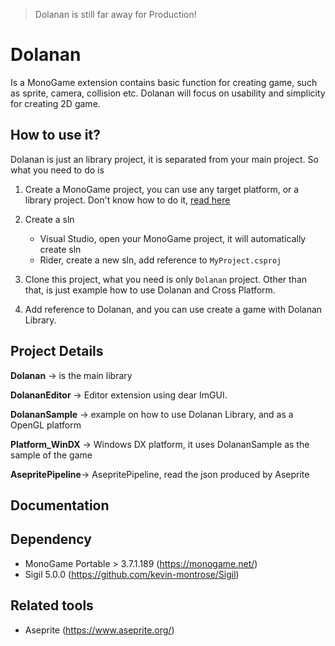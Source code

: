 > Dolanan is still far away for Production!

# Dolanan
Is a MonoGame extension contains basic function for creating game, such as sprite, camera, collision etc. Dolanan will focus on
usability and simplicity for creating 2D game.

## How to use it?
Dolanan is just an library project, it is separated from your main project. So what you need to do is
1. Create a MonoGame project, you can use any target platform, or a library project. Don't know how to do it, [read here](https://docs.monogame.net/articles/introduction/create_project.html)
2. Create a sln

    - Visual Studio, open your MonoGame project, it will automatically create sln
    - Rider, create a new sln, add reference to `MyProject.csproj`
3. Clone this project, what you need is only `Dolanan` project. Other than that, is just example how to use Dolanan and Cross Platform.
4. Add reference to Dolanan, and you can use create a game with Dolanan Library.

## Project Details

**Dolanan**         -> is the main library

**DolananEditor**   -> Editor extension using dear ImGUI.

**DolananSample**   -> example on how to use Dolanan Library, and as a OpenGL platform

**Platform_WinDX**  -> Windows DX platform, it uses DolananSample as the sample of the game

**AsepritePipeline**-> AsepritePipeline, read the json produced by Aseprite

## Documentation


## Dependency
- MonoGame Portable > 3.7.1.189 (https://monogame.net/)
- Sigil 5.0.0 (https://github.com/kevin-montrose/Sigil)

## Related tools
- Aseprite (https://www.aseprite.org/)
